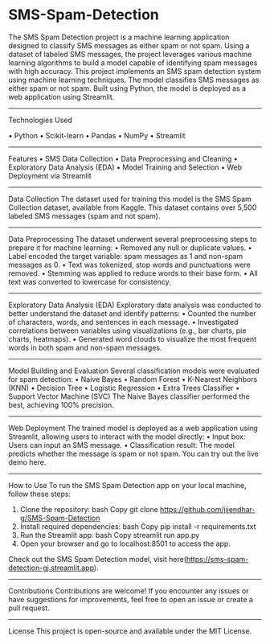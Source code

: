# SMS-Spam-Detection
The SMS Spam Detection project is a machine learning application designed to classify SMS messages as either spam or not spam. Using a dataset of labeled SMS messages, the project leverages various machine learning algorithms to build a model capable of identifying spam messages with high accuracy.
This project implements an SMS spam detection system using machine learning techniques. The model classifies SMS messages as either spam or not spam. Built using Python, the model is deployed as a web application using Streamlit.
________________________________________
Technologies Used


•	Python
•	Scikit-learn
•	Pandas
•	NumPy
•	Streamlit
________________________________________
Features
•	SMS Data Collection
•	Data Preprocessing and Cleaning
•	Exploratory Data Analysis (EDA)
•	Model Training and Selection
•	Web Deployment via Streamlit
________________________________________
Data Collection
The dataset used for training this model is the SMS Spam Collection dataset, available from Kaggle. This dataset contains over 5,500 labeled SMS messages (spam and not spam).
________________________________________
Data Preprocessing
The dataset underwent several preprocessing steps to prepare it for machine learning:
•	Removed any null or duplicate values.
•	Label encoded the target variable: spam messages as 1 and non-spam messages as 0.
•	Text was tokenized, stop words and punctuations were removed.
•	Stemming was applied to reduce words to their base form.
•	All text was converted to lowercase for consistency.
________________________________________
Exploratory Data Analysis (EDA)
Exploratory data analysis was conducted to better understand the dataset and identify patterns:
•	Counted the number of characters, words, and sentences in each message.
•	Investigated correlations between variables using visualizations (e.g., bar charts, pie charts, heatmaps).
•	Generated word clouds to visualize the most frequent words in both spam and non-spam messages.
________________________________________
Model Building and Evaluation
Several classification models were evaluated for spam detection:
•	Naive Bayes
•	Random Forest
•	K-Nearest Neighbors (KNN)
•	Decision Tree
•	Logistic Regression
•	Extra Trees Classifier
•	Support Vector Machine (SVC)
The Naive Bayes classifier performed the best, achieving 100% precision.
________________________________________
Web Deployment
The trained model is deployed as a web application using Streamlit, allowing users to interact with the model directly:
•	Input box: Users can input an SMS message.
•	Classification result: The model predicts whether the message is spam or not spam.
You can try out the live demo here.
________________________________________
How to Use
To run the SMS Spam Detection app on your local machine, follow these steps:
1.	Clone the repository:
bash
Copy
git clone  https://github.com/jijendhar-g/SMS-Spam-Detection
2.	Install required dependencies:
bash
Copy
pip install -r requirements.txt
3.	Run the Streamlit app:
bash
Copy
streamlit run app.py
4.	Open your browser and go to localhost:8501 to access the app.

Check out the SMS Spam Detection model, visit here(https://sms-spam-detection-gj.streamlit.app).
________________________________________
Contributions
Contributions are welcome! If you encounter any issues or have suggestions for improvements, feel free to open an issue or create a pull request.
________________________________________
License
This project is open-source and available under the MIT License.

